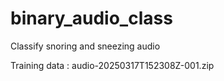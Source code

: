 # binary_audio_class
Classify snoring and sneezing audio

Training data : audio-20250317T152308Z-001.zip
